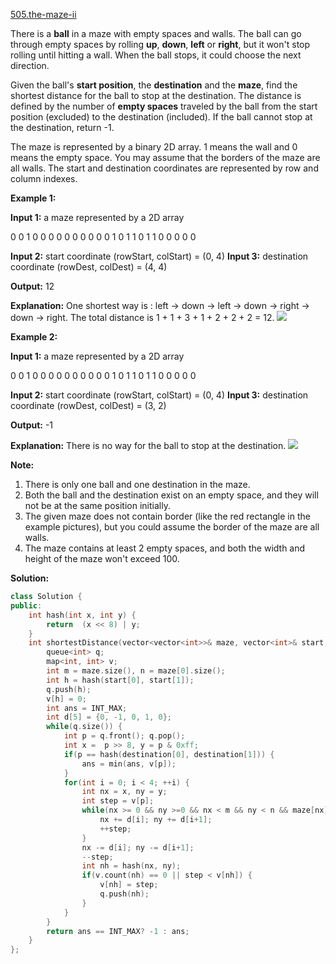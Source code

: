 [505.the-maze-ii](https://leetcode.com/problems/the-maze-ii/)  

There is a **ball** in a maze with empty spaces and walls. The ball can go through empty spaces by rolling **up**, **down**, **left** or **right**, but it won't stop rolling until hitting a wall. When the ball stops, it could choose the next direction.

Given the ball's **start position**, the **destination** and the **maze**, find the shortest distance for the ball to stop at the destination. The distance is defined by the number of **empty spaces** traveled by the ball from the start position (excluded) to the destination (included). If the ball cannot stop at the destination, return -1.

The maze is represented by a binary 2D array. 1 means the wall and 0 means the empty space. You may assume that the borders of the maze are all walls. The start and destination coordinates are represented by row and column indexes.

**Example 1:**

**Input 1:** a maze represented by a 2D array

0 0 1 0 0
0 0 0 0 0
0 0 0 1 0
1 1 0 1 1
0 0 0 0 0

**Input 2:** start coordinate (rowStart, colStart) = (0, 4)
**Input 3:** destination coordinate (rowDest, colDest) = (4, 4)

**Output:** 12

**Explanation:** One shortest way is : left -> down -> left -> down -> right -> down -> right.
             The total distance is 1 + 1 + 3 + 1 + 2 + 2 + 2 = 12.
![](https://assets.leetcode.com/uploads/2018/10/12/maze_1_example_1.png)

**Example 2:**

**Input 1:** a maze represented by a 2D array

0 0 1 0 0
0 0 0 0 0
0 0 0 1 0
1 1 0 1 1
0 0 0 0 0

**Input 2:** start coordinate (rowStart, colStart) = (0, 4)
**Input 3:** destination coordinate (rowDest, colDest) = (3, 2)

**Output:** -1

**Explanation:** There is no way for the ball to stop at the destination.
![](https://assets.leetcode.com/uploads/2018/10/13/maze_1_example_2.png)

**Note:**

1.  There is only one ball and one destination in the maze.
2.  Both the ball and the destination exist on an empty space, and they will not be at the same position initially.
3.  The given maze does not contain border (like the red rectangle in the example pictures), but you could assume the border of the maze are all walls.
4.  The maze contains at least 2 empty spaces, and both the width and height of the maze won't exceed 100.  



**Solution:**  

```cpp
class Solution {
public:
    int hash(int x, int y) {
        return  (x << 8) | y;
    }
    int shortestDistance(vector<vector<int>>& maze, vector<int>& start, vector<int>& destination) {
        queue<int> q;
        map<int, int> v;
        int m = maze.size(), n = maze[0].size();
        int h = hash(start[0], start[1]);
        q.push(h);
        v[h] = 0;
        int ans = INT_MAX;
        int d[5] = {0, -1, 0, 1, 0};
        while(q.size()) {
            int p = q.front(); q.pop();
            int x =  p >> 8, y = p & 0xff;
            if(p == hash(destination[0], destination[1])) {
                ans = min(ans, v[p]);
            }
            for(int i = 0; i < 4; ++i) {
                int nx = x, ny = y;
                int step = v[p];
                while(nx >= 0 && ny >=0 && nx < m && ny < n && maze[nx][ny] == 0) {
                    nx += d[i]; ny += d[i+1];
                    ++step;
                }
                nx -= d[i]; ny -= d[i+1];
                --step;
                int nh = hash(nx, ny);
                if(v.count(nh) == 0 || step < v[nh]) {
                    v[nh] = step;
                    q.push(nh);
                }
            }
        }
        return ans == INT_MAX? -1 : ans;
    }
};
```
      
